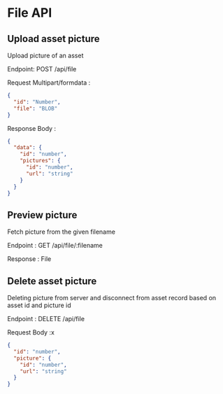 # File API

## Upload asset picture

Upload picture of an asset

Endpoint: POST /api/file

Request Multipart/formdata :

```json
{
  "id": "Number",
  "file": "BLOB"
}
```

Response Body :

```json
{
  "data": {
    "id": "number",
    "pictures": {
      "id": "number",
      "url": "string"
    }
  }
}
```

## Preview picture

Fetch picture from the given filename

Endpoint : GET /api/file/:filename

Response : File

## Delete asset picture

Deleting picture from server and disconnect from asset record based on asset id and picture id

Endpoint : DELETE /api/file

Request Body :x

```json
{
  "id": "number",
  "picture": {
    "id": "number",
    "url": "string"
  }
}
```
